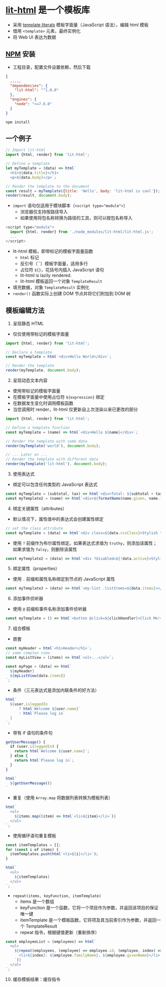 # [lit-html] 是一个模板库

- 采用 [template literals] 模板字面量（JavaScript 语法），编辑 html 模板
- 借用 `<template>` 元素，最终实例化
- 将 Web UI 表达为数据

## [NPM] 安装

- 工程目录，配置文件设置依赖，然后下载
```json
{
  ....,
  "dependencies": {
    "lit-html": "^1.0.0"
  },
  "engines": {
    "node": ">=7.6.0"
  }
}
```
```
npm install
```

## 一个例子

```js
// Import lit-html
import {html, render} from 'lit-html';

// Define a template
let myTemplate = (data) => html`
  <h1>${data.title}</h1>
  <p>${data.body}</p>`;

// Render the template to the document
const result = myTemplate({title: 'Hello', body: 'lit-html is cool'});
render(result, document.body);
```
- `import` 语句仅适用于模块脚本（`<script type="module">`）
  - 浏览器仅支持按路径导入
  - 如果使用将包名称转换为路径的工具，则可以按包名称导入
```js
<script type="module">
  import {html, render} from './node_modules/lit-html/lit-html.js';
  ...
</script>
```
- lit-html 模板，即带标记的模板字面量函数
  - `html` 标记
  - 反引号（``）模板字面量，适用多行
  - 占位符 `${}`，花括号内插入 JavaScript 语句
  - lit-html is lazily rendered.
  - lit-html 模板返回一个对象 `TemplateResult`
- 填充数据，对象 `TemplateResult` 实例化
- `render()` 函数实际上创建 DOM 节点并将它们附加到 DOM 树

## 模板编辑方法

1. 呈现静态 HTML
- 仅仅使用带标记的模板字面量
```js
import {html, render} from 'lit-html';

// Declare a template
const myTemplate = html`<div>Hello World</div>`;

// Render the template
render(myTemplate, document.body);
```
2. 呈现动态文本内容
- 使用带标记的模板字面量
- 在模板字面量中使用占位符 `${expression}` 绑定
- 在数据发生变化时调用模板函数
- 当您调用时 render，lit-html 仅更新自上次渲染以来已更改的部分
```js
import {html, render} from 'lit-html';

// Define a template function
const myTemplate = (name) => html`<div>Hello ${name}</div>`;

// Render the template with some data
render(myTemplate('world'), document.body);

// ... Later on ... 
// Render the template with different data
render(myTemplate('lit-html'), document.body);
```
3. 使用表达式
- 绑定可以包含任何类型的 JavaScript 表达式
```js
const myTemplate = (subtotal, tax) => html`<div>Total: ${subtotal + tax}</div>`;
const myTemplate2 = (name) => html`<div>${formatName(name.given, name.family, name.title)}</div>`;
```
4. 绑定关键属性（attributes）
- 默认情况下，属性值中的表达式会创建属性绑定
```js
// set the class attribute
const myTemplate = (data) => html`<div class=${data.cssClass}>Stylish text.</div>`;

```
- 使用 `?` 前缀作为布尔属性绑定。如果表达式求值为 `truthy`，则添加该属性；如果求值为 `falsy`，则删除该属性
```js
const myTemplate2 = (data) => html`<div ?disabled=${!data.active}>Stylish text.</div>`;
```
5. 绑定属性（properties）
- 使用 `.` 前缀和属性名称绑定到节点的 JavaScript 属性
```js
const myTemplate3 = (data) => html`<my-list .listItems=${data.items}></my-list>`;
```
6. 添加事件侦听器
- 使用 `@` 前缀和事件名称添加事件侦听器
```js
const myTemplate = () => html`<button @click=${clickHandler}>Click Me!</button>`;
```
7. 组合模板
- 嵌套
```js
const myHeader = html`<h1>Header</h1>`;
// some complex view
const myListView = (items) => html`<ul>...</ul>`;

const myPage = (data) => html`
  ${myHeader}
  ${myListView(data.items)}
`;
```
- 条件（三元表达式是添加内联条件的好方法）
```js
html`
  ${user.isloggedIn
      ? html`Welcome ${user.name}`
      : html`Please log in`
  }
`;
```
- 带有 if 语句的条件句
```js
getUserMessage() {
  if (user.isloggedIn) {
    return html`Welcome ${user.name}`;
  } else {
    return html`Please log in`;
  }
}

html`
  ${getUserMessage()}
`
```
- 重复（使用 `Array.map` 将数据列表转换为模板列表）
```js
html`
  <ul>
    ${items.map((item) => html`<li>${item}</li>`)}
  </ul>
`;
```
- 使用循环语句重复模板
```js
const itemTemplates = [];
for (const i of items) {
  itemTemplates.push(html`<li>${i}</li>`);
}

html`
  <ul>
    ${itemTemplates}
  </ul>
`;
```
- `repeat(items, keyFunction, itemTemplate)`
  - items 是一个数组
  - keyFunction 是一个函数，它将一个项目作为参数，并返回该项目的保证唯一键
  - itemTemplate 是一个模板函数，它将项及其当前索引作为参数，并返回一个 TemplateResult
  - repeat 指令，根据键值更新（重新排序）
```js
const employeeList = (employees) => html`
  <ul>
    ${repeat(employees, (employee) => employee.id, (employee, index) => html`
      <li>${index}: ${employee.familyName}, ${employee.givenName}</li>
    `)}
  </ul>
`;
```
10. 缓存模板结果：缓存指令















[lit-html]: https://lit-html.polymer-project.org/guide

[template literals]: https://developer.mozilla.org/en-US/docs/Web/JavaScript/Reference/Template_literals

[NPM]: https://www.npmjs.com/package/lit-html

